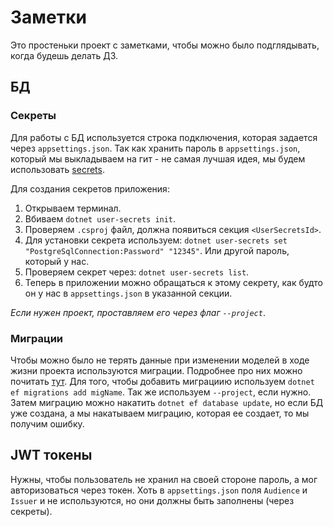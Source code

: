 ﻿# Заметки

Это простеньки проект с заметками, чтобы можно было подглядывать, когда будешь делать ДЗ.

## БД

### Секреты

Для работы с БД используется строка подключения, которая задается через `appsettings.json`.
Так как хранить пароль в `appsettings.json`, который мы выкладываем на гит - не самая лучшая идея,
мы будем использовать [secrets](https://learn.microsoft.com/en-us/aspnet/core/security/app-secrets?view=aspnetcore-8.0&tabs=windows).

Для создания секретов приложения:
1. Открываем терминал.
2. Вбиваем `dotnet user-secrets init`.
3. Проверяем `.csproj` файл, должна появиться секция `<UserSecretsId>`.
4. Для установки секрета используем: `dotnet user-secrets set "PostgreSqlConnection:Password" "12345"`. Или другой пароль, который у нас.
5. Проверяем секрет через: `dotnet user-secrets list`.
6. Теперь в приложении можно обращаться к этому секрету, как будто он у нас в `appsettings.json` в указанной секции.

*Если нужен проект, проставляем его через флаг `--project`*.

### Миграции

Чтобы можно было не терять данные при изменении моделей в ходе жизни проекта используются миграции.
Подробнее про них можно почитать [тут](https://learn.microsoft.com/en-us/ef/core/managing-schemas/migrations/?tabs=dotnet-core-cli).
Для того, чтобы добавить миграциию используем `dotnet ef migrations add migName`. Так же используем `--project`, если нужно.
Затем миграцию можно накатить `dotnet ef database update`, но если БД уже создана, а мы накатываем миграцию, которая ее
создает, то мы получим ошибку.

## JWT токены

Нужны, чтобы пользователь не хранил на своей стороне пароль, а мог авторизоваться через токен.
Хоть в `appsettings.json` поля `Audience` и `Issuer` и не используются, но они должны быть заполнены (через секреты).
